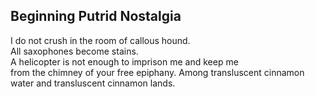 Beginning Putrid Nostalgia
--------------------------
I do not crush in the room of callous hound.  
All saxophones become stains.  
A helicopter is not enough to imprison me and keep me  
from the chimney of your free epiphany. Among transluscent cinnamon water and transluscent cinnamon lands.  
